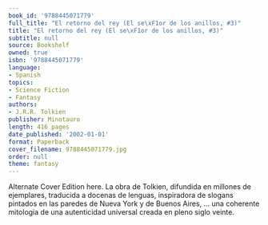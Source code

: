 ```yaml
---
book_id: '9788445071779'
full_title: "El retorno del rey (El se\xF1or de los anillos, #3)"
title: "El retorno del rey (El se\xF1or de los anillos, #3)"
subtitle: null
source: Bookshelf
owned: true
isbn: '9788445071779'
language:
- Spanish
topics:
- Science Fiction
- Fantasy
authors:
- J.R.R. Tolkien
publisher: Minotauro
length: 416 pages
date_published: '2002-01-01'
format: Paperback
cover_filename: 9788445071779.jpg
order: null
theme: fantasy
---
```

Alternate Cover Edition here.
La obra de Tolkien, difundida en millones de ejemplares, traducida a docenas de lenguas, inspiradora de slogans pintados en las paredes de Nueva York y de Buenos Aires, ... una coherente mitologia de una autenticidad universal creada en pleno siglo veinte.
